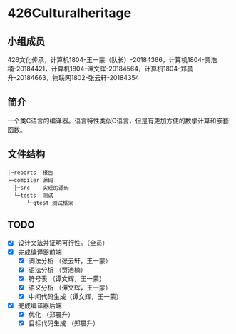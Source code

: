 # 426Culturalheritage
## 小组成员
426文化传承，计算机1804-王一蒙（队长）-20184366，计算机1804-贾浩楠-20184421，计算机1804-谭文辉-20184564，计算机1804-郑晨升-20184663，物联网1802-张云轩-20184354

## 简介
一个类C语言的编译器。语言特性类似C语言，但是有更加方便的数学计算和嵌套函数。

## 文件结构
```
|─reports  报告
└─compiler 源码
  ├─src    实现的源码
  └─tests  测试
      └─gtest 测试框架
```

## TODO
- [x] 设计文法并证明可行性。（全员）
- [x] 完成编译器前端
  - [x] 词法分析    （张云轩，王一蒙）
  - [x] 语法分析    （贾浩楠）
  - [x] 符号表      （谭文辉，王一蒙）
  - [x] 语义分析    （谭文辉，王一蒙）
  - [x] 中间代码生成（谭文辉，王一蒙）
- [x] 完成编译器后端
  - [x] 优化	     （郑晨升）
  - [x] 目标代码生成 （郑晨升）
